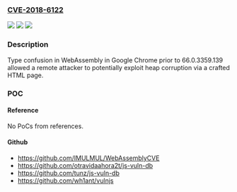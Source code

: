 ### [CVE-2018-6122](https://cve.mitre.org/cgi-bin/cvename.cgi?name=CVE-2018-6122)
![](https://img.shields.io/static/v1?label=Product&message=Chrome&color=blue)
![](https://img.shields.io/static/v1?label=Version&message=%3C%2066.0.3359.139%20&color=brighgreen)
![](https://img.shields.io/static/v1?label=Vulnerability&message=Type%20Confusion&color=brighgreen)

### Description

Type confusion in WebAssembly in Google Chrome prior to 66.0.3359.139 allowed a remote attacker to potentially exploit heap corruption via a crafted HTML page.

### POC

#### Reference
No PoCs from references.

#### Github
- https://github.com/IMULMUL/WebAssemblyCVE
- https://github.com/otravidaahora2t/js-vuln-db
- https://github.com/tunz/js-vuln-db
- https://github.com/wh1ant/vulnjs

